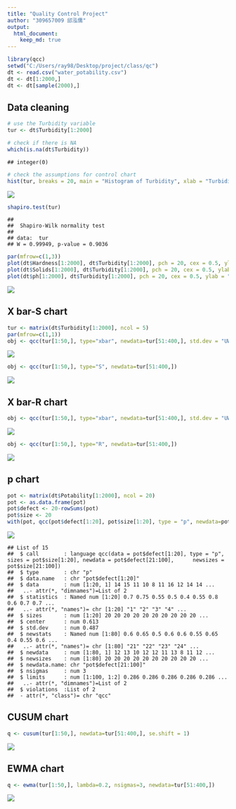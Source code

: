 ```yaml
---
title: "Quality Control Project"
author: "309657009 邱泓儒"
output: 
  html_document:
    keep_md: true
---
```



```r
library(qcc)
setwd("C:/Users/ray98/Desktop/project/class/qc")
dt <- read.csv("water_potability.csv")
dt <- dt[1:2000,]
dt <- dt[sample(2000),]
```

## Data cleaning

```r
# use the Turbidity variable
tur <- dt$Turbidity[1:2000]

# check if there is NA
which(is.na(dt$Turbidity))
```

```
## integer(0)
```

```r
# check the assumptions for control chart
hist(tur, breaks = 20, main = "Histogram of Turbidity", xlab = "Turbidity")
```

![](quality-control_files/figure-html/unnamed-chunk-2-1.png)<!-- -->

```r
shapiro.test(tur)
```

```
## 
## 	Shapiro-Wilk normality test
## 
## data:  tur
## W = 0.99949, p-value = 0.9036
```

```r
par(mfrow=c(1,3))
plot(dt$Hardness[1:2000], dt$Turbidity[1:2000], pch = 20, cex = 0.5, ylab = "Turbidity", xlab = "Hardness")
plot(dt$Solids[1:2000], dt$Turbidity[1:2000], pch = 20, cex = 0.5, ylab = "Turbidity", xlab = "Solids")
plot(dt$ph[1:2000], dt$Turbidity[1:2000], pch = 20, cex = 0.5, ylab = "Turbidity", xlab = "ph")
```

![](quality-control_files/figure-html/unnamed-chunk-2-2.png)<!-- -->

## X bar-S chart

```r
tur <- matrix(dt$Turbidity[1:2000], ncol = 5)
par(mfrow=c(1,1))
obj <- qcc(tur[1:50,], type="xbar", newdata=tur[51:400,], std.dev = "UWAVE-SD")
```

![](quality-control_files/figure-html/unnamed-chunk-3-1.png)<!-- -->

```r
obj <- qcc(tur[1:50,], type="S", newdata=tur[51:400,])
```

![](quality-control_files/figure-html/unnamed-chunk-3-2.png)<!-- -->

## X bar-R chart

```r
obj <- qcc(tur[1:50,], type="xbar", newdata=tur[51:400,], std.dev = "UWAVE-R")
```

![](quality-control_files/figure-html/unnamed-chunk-4-1.png)<!-- -->

```r
obj <- qcc(tur[1:50,], type="R", newdata=tur[51:400,])
```

![](quality-control_files/figure-html/unnamed-chunk-4-2.png)<!-- -->


## p chart

```r
pot <- matrix(dt$Potability[1:2000], ncol = 20)
pot <- as.data.frame(pot)
pot$defect <- 20-rowSums(pot)
pot$size <- 20
with(pot, qcc(pot$defect[1:20], pot$size[1:20], type = "p", newdata=pot$defect[21:100], newsizes=pot$size[21:100]))
```

![](quality-control_files/figure-html/unnamed-chunk-5-1.png)<!-- -->

```
## List of 15
##  $ call        : language qcc(data = pot$defect[1:20], type = "p", sizes = pot$size[1:20], newdata = pot$defect[21:100],      newsizes = pot$size[21:100])
##  $ type        : chr "p"
##  $ data.name   : chr "pot$defect[1:20]"
##  $ data        : num [1:20, 1] 14 15 11 10 8 11 16 12 14 14 ...
##   ..- attr(*, "dimnames")=List of 2
##  $ statistics  : Named num [1:20] 0.7 0.75 0.55 0.5 0.4 0.55 0.8 0.6 0.7 0.7 ...
##   ..- attr(*, "names")= chr [1:20] "1" "2" "3" "4" ...
##  $ sizes       : num [1:20] 20 20 20 20 20 20 20 20 20 20 ...
##  $ center      : num 0.613
##  $ std.dev     : num 0.487
##  $ newstats    : Named num [1:80] 0.6 0.65 0.5 0.6 0.6 0.55 0.65 0.4 0.55 0.6 ...
##   ..- attr(*, "names")= chr [1:80] "21" "22" "23" "24" ...
##  $ newdata     : num [1:80, 1] 12 13 10 12 12 11 13 8 11 12 ...
##  $ newsizes    : num [1:80] 20 20 20 20 20 20 20 20 20 20 ...
##  $ newdata.name: chr "pot$defect[21:100]"
##  $ nsigmas     : num 3
##  $ limits      : num [1:100, 1:2] 0.286 0.286 0.286 0.286 0.286 ...
##   ..- attr(*, "dimnames")=List of 2
##  $ violations  :List of 2
##  - attr(*, "class")= chr "qcc"
```

## CUSUM chart

```r
q <- cusum(tur[1:50,], newdata=tur[51:400,], se.shift = 1)
```

![](quality-control_files/figure-html/unnamed-chunk-6-1.png)<!-- -->

## EWMA chart

```r
q <- ewma(tur[1:50,], lambda=0.2, nsigmas=3, newdata=tur[51:400,]) 
```

![](quality-control_files/figure-html/unnamed-chunk-7-1.png)<!-- -->

